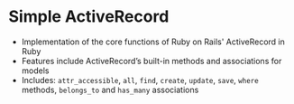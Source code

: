 Simple ActiveRecord
==========

- Implementation of the core functions of Ruby on Rails' ActiveRecord in Ruby
- Features include ActiveRecord’s built-in methods and associations for models
- Includes: `attr_accessible`, `all`, `find`, `create`, `update`, `save`, `where` methods,  `belongs_to` and `has_many` associations
